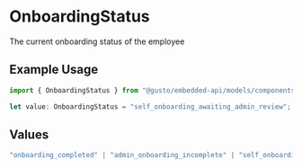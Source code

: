 # OnboardingStatus

The current onboarding status of the employee

## Example Usage

```typescript
import { OnboardingStatus } from "@gusto/embedded-api/models/components";

let value: OnboardingStatus = "self_onboarding_awaiting_admin_review";
```

## Values

```typescript
"onboarding_completed" | "admin_onboarding_incomplete" | "self_onboarding_pending_invite" | "self_onboarding_invited" | "self_onboarding_invited_started" | "self_onboarding_invited_overdue" | "self_onboarding_completed_by_employee" | "self_onboarding_awaiting_admin_review"
```